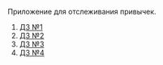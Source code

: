 Приложение для отслеживания привычек.
1. [ДЗ №1](https://github.com/asvcx/HabitsAssistant/pull/1)
2. [ДЗ №2](https://github.com/asvcx/HabitsAssistant/pull/2)
3. [ДЗ №3](https://github.com/asvcx/HabitsAssistant/pull/3)
4. [ДЗ №4](https://github.com/asvcx/HabitsAssistant/pull/4)
